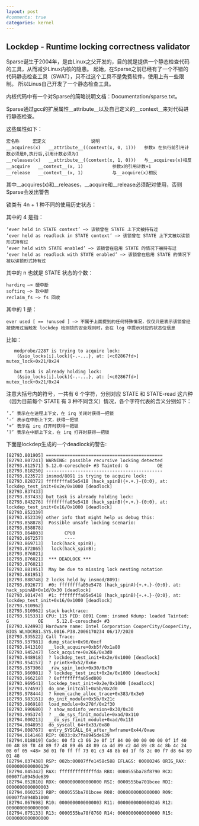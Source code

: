 ```yaml
---
layout: post
#comments: true
categories: kernel
---
```


## Lockdep - Runtime locking correctness validator
Sparse诞生于2004年，是由Linux之父开发的，目的就是提供一个静态检查代码的工具，从而减少Linux内核的隐患。
起始，在Sparse之前已经有了一个不错的代码静态检查工具（SWAT），只不过这个工具不是免费软件，使用上有一些限制。
所以Linus自己开发了一个静态检查工具。

内核代码中有一个对Sparse的简略说明文档：Documentation/sparse.txt。

Sparse通过gcc的扩展属性__attribute__以及自己定义的__context__来对代码进行静态检查。

这些属性如下：

	宏名称		宏定义					说明
	__acquires(x)	__attribute__((context(x, 0, 1)))	参数x 在执行前引用计数必须是0,执行后,引用计数必须为1
	__releases(x)	__attribute__((context(x, 1, 0)))	与__acquires(x)相反
	__acquire	__context__(x, 1)			参数x的引用计数+1
	__release	__context__(x, 1)			与__acquire(x)相反

其中__acquires(x)和__releases，__acquire和__release必须配对使用，否则Sparse会发出警告

锁类有 4n + 1 种不同的使用历史状态：

其中的 4 是指：

	‘ever held in STATE context’ –> 该锁曾在 STATE 上下文被持有过
	‘ever held as readlock in STATE context’ –> 该锁曾在 STATE 上下文被以读锁形式持有过
	‘ever held with STATE enabled’ –> 该锁曾在启用 STATE 的情况下被持有过
	‘ever held as readlock with STATE enabled’ –> 该锁曾在启用 STATE 的情况下被以读锁形式持有过

其中的 n 也就是 STATE 状态的个数：

	hardirq –> 硬中断
	softirq –> 软中断
	reclaim_fs –> fs 回收

其中的 1 是：

	ever used [ == !unused ] –> 不属于上面提到的任何特殊情况，仅仅只是表示该锁曾经被使用过当触发 lockdep 检测锁的安全规则时，会在 log 中提示对应的状态位信息

比如：

       modprobe/2287 is trying to acquire lock:
        (&sio_locks[i].lock){-.-...}, at: [<c02867fd>] mutex_lock+0x21/0x24

       but task is already holding lock:
        (&sio_locks[i].lock){-.-...}, at: [<c02867fd>] mutex_lock+0x21/0x24

注意大括号内的符号，一共有 6 个字符，分别对应 STATE 和 STATE-read 这六种（因为目前每个 STATE 有 3 种不同含义）情况，各个字符代表的含义分别如下：

	’.’ 表示在在进程上下文，在 irq 关闭时获得一把锁
	’-‘ 表示在中断上下文，获得一把锁
	’+’ 表示在 irq 打开时获得一把锁
	’?’ 表示在中断上下文，在 irq 打开时获得一把锁

下面是lockdep生成的一个deadlock的警告:

	[82793.801905] ============================================
	[82793.807241] WARNING: possible recursive locking detected
	[82793.812571] 5.12.0-coresched+ #3 Tainted: G           OE    
	[82793.818250] --------------------------------------------
	[82793.823572] insmod/8091 is trying to acquire lock:
	[82793.828372] ffffffffa05e5418 (hack_spinB){+.+.}-{0:0}, at: lockdep_test_init+0x2e/0x1000 [deadlock]
	[82793.837433] 
	[82793.837433] but task is already holding lock:
	[82793.843276] ffffffffa05e5418 (hack_spinB){+.+.}-{0:0}, at: lockdep_test_init+0x16/0x1000 [deadlock]
	[82793.852339] 
	[82793.852339] other info that might help us debug this:
	[82793.858878]  Possible unsafe locking scenario:
	[82793.858878] 
	[82793.864803]        CPU0
	[82793.867257]        ----
	[82793.869713]   lock(hack_spinB);
	[82793.872865]   lock(hack_spinB);
	[82793.876021] 
	[82793.876021]  *** DEADLOCK ***
	[82793.876021] 
	[82793.881951]  May be due to missing lock nesting notation
	[82793.881951] 
	[82793.888748] 2 locks held by insmod/8091:
	[82793.892677]  #0: ffffffffa05e5478 (hack_spinA){+.+.}-{0:0}, at: hack_spinAB+0x1d/0x30 [deadlock]
	[82793.901474]  #1: ffffffffa05e5418 (hack_spinB){+.+.}-{0:0}, at: lockdep_test_init+0x16/0x1000 [deadlock]
	[82793.910962] 
	[82793.910962] stack backtrace:
	[82793.915331] CPU: 115 PID: 8091 Comm: insmod Kdump: loaded Tainted: G           OE     5.12.0-coresched+ #3
	[82793.924993] Hardware name: Intel Corporation CooperCity/CooperCity, BIOS WLYDCRB1.SYS.0016.P38.2006170234 06/17/2020
	[82793.935522] Call Trace:
	[82793.937981]  dump_stack+0x96/0xcf
	[82793.941310]  __lock_acquire+0xb5f/0x1a80
	[82793.945247]  lock_acquire+0x266/0x3d0
	[82793.948918]  ? lockdep_test_init+0x2e/0x1000 [deadlock]
	[82793.954157]  ? printk+0x52/0x6e
	[82793.957306]  _raw_spin_lock+0x30/0x70
	[82793.960981]  ? lockdep_test_init+0x2e/0x1000 [deadlock]
	[82793.966218]  ? 0xffffffffa05ed000
	[82793.969541]  lockdep_test_init+0x2e/0x1000 [deadlock]
	[82793.974597]  do_one_initcall+0x5b/0x2d0
	[82793.978444]  ? kmem_cache_alloc_trace+0x383/0x3e0
	[82793.983161]  do_init_module+0x5b/0x21c
	[82793.986918]  load_module+0x278f/0x2f30
	[82793.990680]  ? show_modinfo_version+0x30/0x30
	[82793.995374]  ? __do_sys_finit_module+0xad/0x110
	[82794.000213]  __do_sys_finit_module+0xad/0x110
	[82794.004895]  do_syscall_64+0x33/0x80
	[82794.008767]  entry_SYSCALL_64_after_hwframe+0x44/0xae
	[82794.014146] RIP: 0033:0x7fa8945de639
	[82794.018019] Code: 00 f3 c3 66 2e 0f 1f 84 00 00 00 00 00 0f 1f 40 00 48 89 f8 48 89 f7 48 89 d6 48 89 ca 4d 89 c2 4d 89 c8 4c 8b 4c 24 08 0f 05 <48> 3d 01 f0 ff ff 73 01 c3 48 8b 0d 1f f8 2c 00 f7 d8 64 89 01 48
	[82794.037438] RSP: 002b:00007ffe1458c588 EFLAGS: 00000246 ORIG_RAX: 0000000000000139
	[82794.045342] RAX: ffffffffffffffda RBX: 0000555ba78f8790 RCX: 00007fa8945de639
	[82794.052810] RDX: 0000000000000000 RSI: 0000555ba701bcee RDI: 0000000000000003
	[82794.060252] RBP: 0000555ba701bcee R08: 0000000000000000 R09: 00007fa8948b1000
	[82794.067698] R10: 0000000000000003 R11: 0000000000000246 R12: 0000000000000000
	[82794.075133] R13: 0000555ba78f8760 R14: 0000000000000000 R15: 0000000000000000

